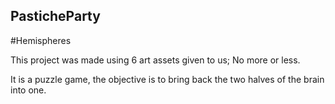 PasticheParty
-------------

#Hemispheres

This project was made using 6 art assets given to us; No more or less.

It is a puzzle game, the objective is to bring back the two halves of the brain into one.
